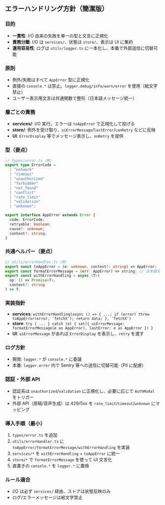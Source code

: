 ## エラーハンドリング方針（簡潔版）

### 目的

- **一貫性**: I/O 由来の失敗を単一の型と文言に正規化
- **責務分離**: I/O は `services/`、状態は `store/`、表示は UI に集約
- **運用容易性**: ログは `utils/logger.ts` に一本化し、本番で外部送信に切替可能

### 原則

- 例外/失敗はすべて `AppError` 型に正規化
- 直接の `console.*` は禁止。`logger.debug/info/warn/error` を使用（絵文字禁止）
- ユーザー表示用文言は共通関数で整形（日本語メッセージ統一）

### 層ごとの責務

- **services/**: I/O 実行。エラーは `toAppError` で正規化して投げる
- **store/**: 例外を受け取り、`uiErrorMessage`/`lastError`/`canRetry` などに反映
- **UI**: `ErrorDisplay` 等でメッセージ表示し、`onRetry` を提供

### 型（要点）

```ts
// types/error.ts（例）
export type ErrorCode =
  | "network"
  | "timeout"
  | "unauthorized"
  | "forbidden"
  | "not_found"
  | "conflict"
  | "rate_limit"
  | "validation"
  | "unknown";

export interface AppError extends Error {
  code: ErrorCode;
  retryable: boolean;
  cause?: unknown;
  context?: string;
}
```

### 共通ヘルパー（要点）

```ts
// utils/errorHandler.ts（例）
export const toAppError = (e: unknown, context?: string) => AppError;
export const formatErrorMessage = (err: AppError) => string; // 日本語文言
export const withErrorHandling = async <T>(
  op: () => Promise<T>,
  context?: string
) => T;
```

### 実装指針

- **services**: `withErrorHandling(async () => { ...; if (error) throw toAppError(error, 'fetchX'); return data; }, 'fetchX')`
- **store**: `try { ... } catch (e) { set({ uiErrorMessage: formatErrorMessage(e as AppError), lastError: e as AppError }) }`
- **UI**: `uiErrorMessage` があれば `ErrorDisplay` を表示し、`retry` を渡す

### ログ方針

- 開発: `logger.*` が `console.*` に委譲
- 本番: `logger.error` 内で Sentry 等への送信に切替可能（PII に配慮）

### 認証・外部 API

- 認証系は `unauthorized`/`validation` に正規化し、必要に応じて `AuthModal` をトリガー
- 外部 API（原稿/音声生成）は 429/5xx を `rate_limit`/`timeout`/`unknown` にマッピング

### 導入手順（最小）

1. `types/error.ts` を追加
2. `utils/errorHandler.ts` に `toAppError/formatErrorMessage/withErrorHandling` を実装
3. `services/*` を `withErrorHandling` + `toAppError` に統一
4. `store/*` で `formatErrorMessage` を使って UI 文言化
5. 直書きの `console.*` を `logger.*` に置換

### ルール適合

- I/O は必ず `services/` 経由、ストアは状態反映のみ
- ログ/エラーメッセージは絵文字禁止
